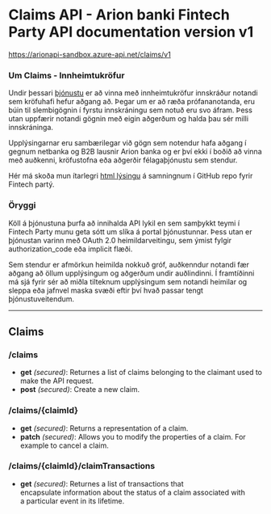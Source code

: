 ﻿# Claims API - Arion banki Fintech Party API documentation version v1
https://arionapi-sandbox.azure-api.net/claims/v1

### Um Claims - Innheimtukröfur
Undir þessari [þjónustu](/ "e. resource, gæti verið þýtt is. auðlind\viðfang") er að vinna með innheimtukröfur innskráður notandi sem kröfuhafi hefur aðgang að. Þegar um er að ræða prófananotanda, eru búin til slembigögnin í fyrstu innskráningu sem notuð eru svo áfram. Þess utan uppfærir notandi gögnin með eigin aðgerðum og halda þau sér milli innskráninga.

Upplýsingarnar eru sambærilegar við gögn sem notendur hafa aðgang í gegnum netbanka og B2B lausnir Arion banka og er því ekki  í boðið að vinna með auðkenni, kröfustofna eða aðgerðir félagaþjónustu sem stendur.
      
Hér má skoða mun ítarlegri [html lýsingu](https://rawgit.com/kristinnstefansson/intechParty201606Documentation/master/Claims/Claims.html "sjá Claims.html") á samningnum í GitHub repo fyrir Fintech partý.

### Öryggi
Köll á þjónustuna þurfa að innihalda API lykil en sem samþykkt teymi í Fintech Party munu geta sótt um slíka á portal þjónustunnar. Þess utan er þjónustan varinn með OAuth 2.0 heimildarveitingu, sem ýmist fylgir authorization_code eða implicit flæði.
      
Sem stendur er afmörkun heimilda nokkuð gróf, auðkenndur notandi fær aðgang að öllum upplýsingum og aðgerðum undir auðlindinni. Í framtíðinni má sjá fyrir sér að miðla tilteknum upplýsingum sem notandi heimilar og sleppa eða jafnvel maska svæði eftir því hvað passar tengt þjónustuveitendum.

---

## Claims

### /claims

* **get** *(secured)*: Returnes a list of claims belonging to the claimant used to make the API request.
* **post** *(secured)*: Create a new claim.

### /claims/{claimId}

* **get** *(secured)*: Returns a representation of a claim.
* **patch** *(secured)*: Allows you to modify the properties of a claim. For example to cancel a claim.

### /claims/{claimId}/claimTransactions

* **get** *(secured)*: Returnes a list of transactions that encapsulate information about the status of a claim associated with a particular event in its lifetime.

